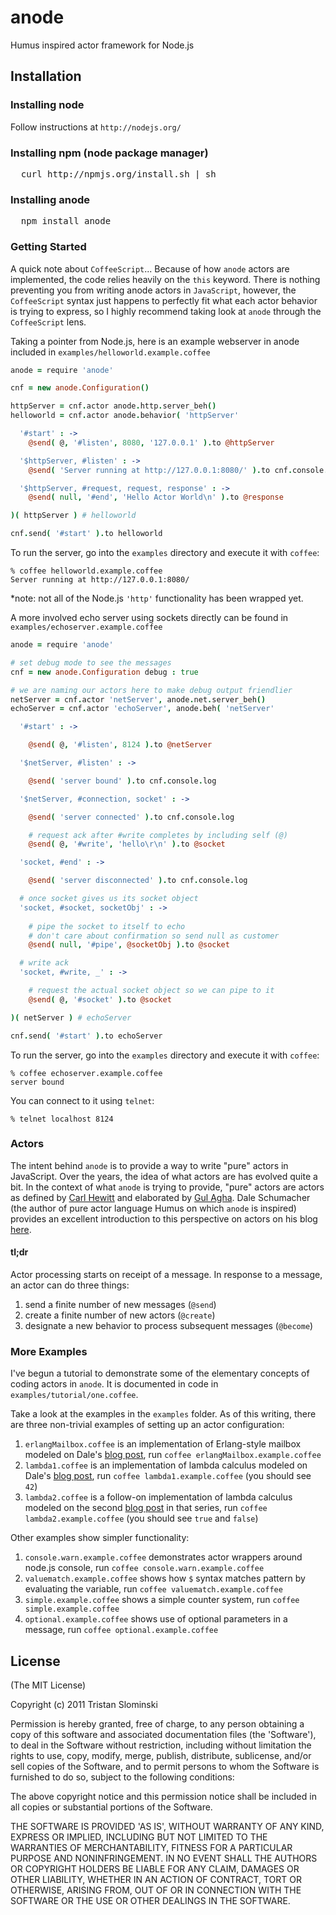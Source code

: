# anode

Humus inspired actor framework for Node.js

## Installation

### Installing node
Follow instructions at `http://nodejs.org/`

### Installing npm (node package manager)
<pre>
  curl http://npmjs.org/install.sh | sh
</pre>

### Installing anode
<pre>
  npm install anode
</pre>

### Getting Started

A quick note about `CoffeeScript`... Because of how `anode` actors are implemented, the code relies heavily on the `this` keyword. There is nothing preventing you from writing anode actors in `JavaScript`, however, the `CoffeeScript` syntax just happens to perfectly fit what each actor behavior is trying to express, so I highly recommend taking look at `anode` through the `CoffeeScript` lens.

Taking a pointer from Node.js, here is an example webserver in anode included in `examples/helloworld.example.coffee`
  
```coffeescript
anode = require 'anode'

cnf = new anode.Configuration()

httpServer = cnf.actor anode.http.server_beh()
helloworld = cnf.actor anode.behavior( 'httpServer'

  '#start' : ->
    @send( @, '#listen', 8080, '127.0.0.1' ).to @httpServer

  '$httpServer, #listen' : ->
    @send( 'Server running at http://127.0.0.1:8080/' ).to cnf.console.log

  '$httpServer, #request, request, response' : ->
    @send( null, '#end', 'Hello Actor World\n' ).to @response  

)( httpServer ) # helloworld

cnf.send( '#start' ).to helloworld
```

To run the server, go into the `examples` directory and execute it with `coffee`:

    % coffee helloworld.example.coffee
    Server running at http://127.0.0.1:8080/

*note: not all of the Node.js `'http'` functionality has been wrapped yet.

A more involved echo server using sockets directly can be found in `examples/echoserver.example.coffee`

```coffeescript
anode = require 'anode'

# set debug mode to see the messages
cnf = new anode.Configuration debug : true

# we are naming our actors here to make debug output friendlier
netServer = cnf.actor 'netServer', anode.net.server_beh()
echoServer = cnf.actor 'echoServer', anode.beh( 'netServer'

  '#start' : ->

    @send( @, '#listen', 8124 ).to @netServer

  '$netServer, #listen' : ->

    @send( 'server bound' ).to cnf.console.log

  '$netServer, #connection, socket' : ->

    @send( 'server connected' ).to cnf.console.log

    # request ack after #write completes by including self (@)
    @send( @, '#write', 'hello\r\n' ).to @socket

  'socket, #end' : ->

    @send( 'server disconnected' ).to cnf.console.log

  # once socket gives us its socket object
  'socket, #socket, socketObj' : ->
  
    # pipe the socket to itself to echo
    # don't care about confirmation so send null as customer
    @send( null, '#pipe', @socketObj ).to @socket

  # write ack
  'socket, #write, _' : ->

    # request the actual socket object so we can pipe to it
    @send( @, '#socket' ).to @socket

)( netServer ) # echoServer

cnf.send( '#start' ).to echoServer
```

To run the server, go into the `examples` directory and execute it with `coffee`:

    % coffee echoserver.example.coffee
    server bound

You can connect to it using `telnet`:

    % telnet localhost 8124

### Actors

The intent behind `anode` is to provide a way to write "pure" actors in JavaScript. Over the years, the idea of what actors are has evolved quite a bit. In the context of what `anode` is trying to provide, "pure" actors are actors as defined by [Carl Hewitt](http://hdl.handle.net/1721.1/6272) and elaborated by [Gul Agha](http://hdl.handle.net/1721.1/6952). Dale Schumacher (the author of pure actor language Humus on which `anode` is inspired) provides an excellent introduction to this perspective on actors on his blog [here](http://www.dalnefre.com/wp/2010/05/deconstructing-the-actor-model/).

#### tl;dr

Actor processing starts on receipt of a message. In response to a message, an actor can do three things:

1. send a finite number of new messages (`@send`)
2. create a finite number of new actors (`@create`)
3. designate a new behavior to process subsequent messages (`@become`)

### More Examples

I've begun a tutorial to demonstrate some of the elementary concepts of coding actors in `anode`. It is documented in code in `examples/tutorial/one.coffee`.

Take a look at the examples in the `examples` folder. As of this writing, there
are three non-trivial examples of setting up an actor configuration:

1. `erlangMailbox.coffee` is an implementation of Erlang-style mailbox modeled on Dale's [blog post](http://www.dalnefre.com/wp/2011/10/erlang-style-mailboxes/), run `coffee erlangMailbox.example.coffee`
2. `lambda1.coffee` is an implementation of lambda calculus modeled on Dale's [blog post](http://www.dalnefre.com/wp/2010/08/evaluating-expressions-part-1-core-lambda-calculus/), run `coffee lambda1.example.coffee` (you should see `42`)
3. `lambda2.coffee` is a follow-on implementation of lambda calculus modeled on the second [blog post](http://www.dalnefre.com/wp/2010/09/evaluating-expressions-part-2-conditional-special-form/) in that series, run `coffee lambda2.example.coffee` (you should see `true` and `false`)

Other examples show simpler functionality:

1. `console.warn.example.coffee` demonstrates actor wrappers around node.js console, run `coffee console.warn.example.coffee`
2. `valuematch.example.coffee` shows how `$` syntax matches pattern by evaluating the variable, run `coffee valuematch.example.coffee`
3. `simple.example.coffee` shows a simple counter system, run `coffee simple.example.coffee`
4. `optional.example.coffee` shows use of optional parameters in a message, run `coffee optional.example.coffee`

## License

(The MIT License)

Copyright (c) 2011 Tristan Slominski

Permission is hereby granted, free of charge, to any person obtaining a copy of this software and associated documentation files (the 'Software'), to deal in the Software without restriction, including without limitation the rights to use, copy, modify, merge, publish, distribute, sublicense, and/or sell copies of the Software, and to permit persons to whom the Software is furnished to do so, subject to the following conditions:

The above copyright notice and this permission notice shall be included in all copies or substantial portions of the Software.

THE SOFTWARE IS PROVIDED 'AS IS', WITHOUT WARRANTY OF ANY KIND, EXPRESS OR IMPLIED, INCLUDING BUT NOT LIMITED TO THE WARRANTIES OF MERCHANTABILITY, FITNESS FOR A PARTICULAR PURPOSE AND NONINFRINGEMENT. IN NO EVENT SHALL THE AUTHORS OR COPYRIGHT HOLDERS BE LIABLE FOR ANY CLAIM, DAMAGES OR OTHER LIABILITY, WHETHER IN AN ACTION OF CONTRACT, TORT OR OTHERWISE, ARISING FROM, OUT OF OR IN CONNECTION WITH THE SOFTWARE OR THE USE OR OTHER DEALINGS IN THE SOFTWARE.